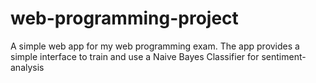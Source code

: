 # web-programming-project
A simple web app for my web programming exam. The app provides a simple interface to train and use a Naive Bayes Classifier for sentiment-analysis
